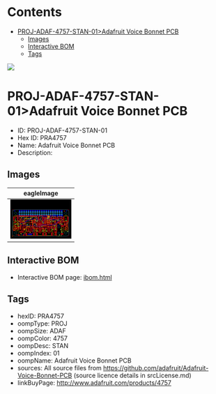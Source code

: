 



Contents
========

* [PROJ-ADAF-4757-STAN-01>Adafruit Voice Bonnet PCB](#proj-adaf-4757-stan-01adafruit-voice-bonnet-pcb)
	* [Images](#images)
	* [Interactive BOM](#interactive-bom)
	* [Tags](#tags)
  
![][im]
# PROJ-ADAF-4757-STAN-01>Adafruit Voice Bonnet PCB

- ID: PROJ-ADAF-4757-STAN-01
- Hex ID: PRA4757
- Name: Adafruit Voice Bonnet PCB
- Description: 

## Images
  
  

|eagleImage|
| :---: |
|[![eagleImage](eagleImage_140.png)](eagleImage_600.png)|

## Interactive BOM

- Interactive BOM page: [ibom.html](kicad/bom/ibom.html)

## Tags

- hexID: PRA4757
- oompType: PROJ
- oompSize: ADAF
- oompColor: 4757
- oompDesc: STAN
- oompIndex: 01
- oompName: Adafruit Voice Bonnet PCB
- sources: All source files from https://github.com/adafruit/Adafruit-Voice-Bonnet-PCB (source licence details in srcLicense.md)
- linkBuyPage: http://www.adafruit.com/products/4757



[im]: eagleImage_450.png
